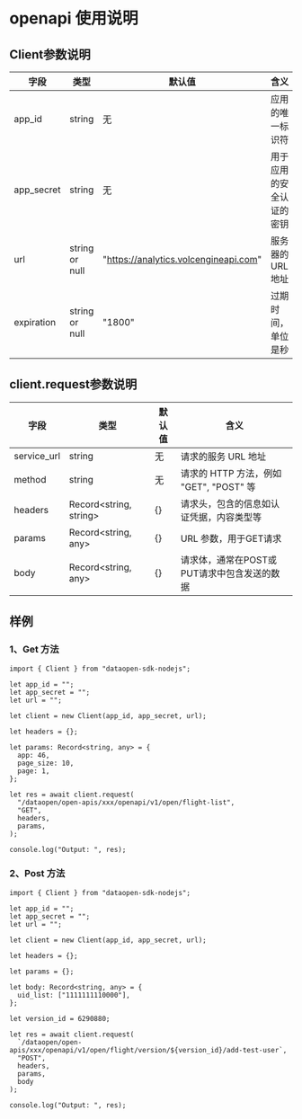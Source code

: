 # openapi 使用说明

## Client参数说明

| 字段       | 类型            | 默认值                          | 含义                            |
|------------|-----------------|---------------------------------|---------------------------------|
| app_id     | string          | 无                              | 应用的唯一标识符                  |
| app_secret | string          | 无                              | 用于应用的安全认证的密钥          |
| url        | string or null  | "https://analytics.volcengineapi.com"    | 服务器的URL地址                  |
| expiration | string or null  | "1800"                          | 过期时间，单位是秒            |

## client.request参数说明

| 字段         | 类型                       | 默认值    | 含义                                            |
|--------------|----------------------------|-----------|------------------------------------------------|
| service_url  | string                     | 无        | 请求的服务 URL 地址                            |
| method       | string                     | 无        | 请求的 HTTP 方法，例如 "GET", "POST" 等        |
| headers      | Record<string, string>     | {}        | 请求头，包含的信息如认证凭据，内容类型等       |
| params       | Record<string, any> | {}        | URL 参数，用于GET请求                          |
| body         | Record<string, any>        | {}        | 请求体，通常在POST或PUT请求中包含发送的数据    |


## 样例

### 1、Get 方法

```TS
import { Client } from "dataopen-sdk-nodejs";

let app_id = "";
let app_secret = "";
let url = "";

let client = new Client(app_id, app_secret, url);

let headers = {};

let params: Record<string, any> = {
  app: 46,
  page_size: 10,
  page: 1,
};

let res = await client.request(
  "/dataopen/open-apis/xxx/openapi/v1/open/flight-list",
  "GET",
  headers,
  params,
);

console.log("Output: ", res);
```

### 2、Post 方法

```TS
import { Client } from "dataopen-sdk-nodejs";

let app_id = "";
let app_secret = "";
let url = "";

let client = new Client(app_id, app_secret, url);

let headers = {};

let params = {};

let body: Record<string, any> = {
  uid_list: ["1111111110000"],
};

let version_id = 6290880;

let res = await client.request(
  `/dataopen/open-apis/xxx/openapi/v1/open/flight/version/${version_id}/add-test-user`,
  "POST",
  headers,
  params,
  body
);

console.log("Output: ", res);
```
